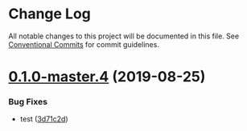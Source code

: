 # Change Log

All notable changes to this project will be documented in this file.
See [Conventional Commits](https://conventionalcommits.org) for commit guidelines.

# [0.1.0-master.4](https://github.com/christoferolaison/skapa/compare/@skapa/test-package@0.1.0-master.3...@skapa/test-package@0.1.0-master.4) (2019-08-25)

### Bug Fixes

- test ([3d71c2d](https://github.com/christoferolaison/skapa/commit/3d71c2d))
